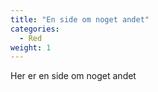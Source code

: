 ```yaml
---
title: "En side om noget andet"
categories:
  - Red
weight: 1
---
```

Her er en side om noget andet
